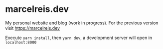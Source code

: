 # marcelreis.dev
My personal website and blog (work in progress). For the previous version visit https://marcelreis.dev

Execute
`yarn install`, then `yarn dev`, a development server will open in `localhost:8000`
